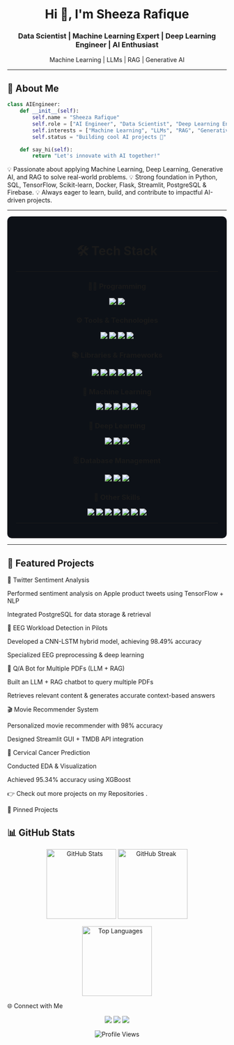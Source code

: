<!-- Profile README for Sheeza Rafique -->

<h1 align="center">Hi 👋, I'm Sheeza Rafique</h1>
<h3 align="center">Data Scientist | Machine Learning Expert | Deep Learning Engineer | AI Enthusiast</h3>
<p align="center">Machine Learning | LLMs | RAG | Generative AI</p>

---

## 🌟 About Me  

```python
class AIEngineer:
    def __init__(self):
        self.name = "Sheeza Rafique"
        self.role = ["AI Engineer", "Data Scientist", "Deep Learning Enthusiast"]
        self.interests = ["Machine Learning", "LLMs", "RAG", "Generative AI"]
        self.status = "Building cool AI projects 🚀"

    def say_hi(self):
        return "Let's innovate with AI together!"


```
💡 Passionate about applying Machine Learning, Deep Learning, Generative AI, and RAG to solve real-world problems.
💡 Strong foundation in Python, SQL, TensorFlow, Scikit-learn, Docker, Flask, Streamlit, PostgreSQL & Firebase.
💡 Always eager to learn, build, and contribute to impactful AI-driven projects.


---

<div align="center" style="background-color:#0d1117; padding: 20px; border-radius: 10px;">

# 🛠️ Tech Stack  

---

### 👩‍💻 Programming  
<p align="center">
  <img src="https://img.shields.io/badge/Python-3776AB?style=for-the-badge&logo=python&logoColor=white" />
  <img src="https://img.shields.io/badge/SQL-003B57?style=for-the-badge&logo=database&logoColor=white" />
</p>

### ⚙️ Tools & Technologies  
<p align="center">
  <img src="https://img.shields.io/badge/VS%20Code-007ACC?style=for-the-badge&logo=visual-studio-code&logoColor=white" />
  <img src="https://img.shields.io/badge/Jupyter-F37626?style=for-the-badge&logo=jupyter&logoColor=white" />
  <img src="https://img.shields.io/badge/GitHub-181717?style=for-the-badge&logo=github&logoColor=white" />
  <img src="https://img.shields.io/badge/Docker-2496ED?style=for-the-badge&logo=docker&logoColor=white" />
</p>

### 📚 Libraries & Frameworks  
<p align="center">
  <img src="https://img.shields.io/badge/Pandas-150458?style=for-the-badge&logo=pandas&logoColor=white" />
  <img src="https://img.shields.io/badge/NumPy-013243?style=for-the-badge&logo=numpy&logoColor=white" />
  <img src="https://img.shields.io/badge/TensorFlow-FF6F00?style=for-the-badge&logo=tensorflow&logoColor=white" />
  <img src="https://img.shields.io/badge/Keras-D00000?style=for-the-badge&logo=keras&logoColor=white" />
  <img src="https://img.shields.io/badge/Scikit--Learn-F7931E?style=for-the-badge&logo=scikitlearn&logoColor=white" />
  <img src="https://img.shields.io/badge/OpenCV-5C3EE8?style=for-the-badge&logo=opencv&logoColor=white" />
</p>

### 🤖 Machine Learning  
<p align="center">
  <img src="https://img.shields.io/badge/KNN-1E90FF?style=for-the-badge" />
  <img src="https://img.shields.io/badge/SVM-800080?style=for-the-badge" />
  <img src="https://img.shields.io/badge/Random%20Forest-228B22?style=for-the-badge" />
  <img src="https://img.shields.io/badge/Regression-FF1493?style=for-the-badge" />
  <img src="https://img.shields.io/badge/Clustering-FFD700?style=for-the-badge" />
</p>

### 🧠 Deep Learning  
<p align="center">
  <img src="https://img.shields.io/badge/CNN-FF4500?style=for-the-badge" />
  <img src="https://img.shields.io/badge/RNN-008B8B?style=for-the-badge" />
  <img src="https://img.shields.io/badge/LSTM-4B0082?style=for-the-badge" />
</p>

### 🗄️ Database Management  
<p align="center">
  <img src="https://img.shields.io/badge/PostgreSQL-336791?style=for-the-badge&logo=postgresql&logoColor=white" />
  <img src="https://img.shields.io/badge/SQLite-003B57?style=for-the-badge&logo=sqlite&logoColor=white" />
  <img src="https://img.shields.io/badge/Firebase-FFCA28?style=for-the-badge&logo=firebase&logoColor=black" />
</p>

### 🚀 Other Skills  
<p align="center">
  <img src="https://img.shields.io/badge/Model%20Deployment-FF8C00?style=for-the-badge" />
  <img src="https://img.shields.io/badge/Flask-000000?style=for-the-badge&logo=flask&logoColor=white" />
  <img src="https://img.shields.io/badge/Streamlit-FF4B4B?style=for-the-badge&logo=streamlit&logoColor=white" />
  <img src="https://img.shields.io/badge/Angular-DD0031?style=for-the-badge&logo=angular&logoColor=white" />
  <img src="https://img.shields.io/badge/ASP.NET%20Core-512BD4?style=for-the-badge&logo=dotnet&logoColor=white" />
  <img src="https://img.shields.io/badge/RAG-1E90FF?style=for-the-badge" />
  <img src="https://img.shields.io/badge/LLMs-8A2BE2?style=for-the-badge" />
</p>

---

</div>

---

## 📌 Featured Projects
📝 Twitter Sentiment Analysis

Performed sentiment analysis on Apple product tweets using TensorFlow + NLP

Integrated PostgreSQL for data storage & retrieval

🧠 EEG Workload Detection in Pilots

Developed a CNN-LSTM hybrid model, achieving 98.49% accuracy

Specialized EEG preprocessing & deep learning

📄 Q/A Bot for Multiple PDFs (LLM + RAG)

Built an LLM + RAG chatbot to query multiple PDFs

Retrieves relevant content & generates accurate context-based answers

🎬 Movie Recommender System

Personalized movie recommender with 98% accuracy

Designed Streamlit GUI + TMDB API integration

🧪 Cervical Cancer Prediction

Conducted EDA & Visualization

Achieved 95.34% accuracy using XGBoost

👉 Check out more projects on my Repositories
.

🚀 Pinned Projects




## 📊 GitHub Stats
<p align="center"> <img src="https://github-readme-stats.vercel.app/api?username=Sheeza-Sheeza&show_icons=true&theme=tokyonight" height="160" alt="GitHub Stats" /> <img src="https://github-readme-streak-stats.herokuapp.com/?user=Sheeza-Sheeza&theme=tokyonight" height="160" alt="GitHub Streak" /> </p> <p align="center"> <img src="https://github-readme-stats.vercel.app/api/top-langs/?username=Sheeza-Sheeza&layout=compact&theme=tokyonight" height="160" alt="Top Languages" /> </p>
🌐 Connect with Me
<p align="center"> <a href="mailto:sheezarafique266@gmail.com"><img src="https://img.shields.io/badge/Email-D14836?style=for-the-badge&logo=gmail&logoColor=white"></a> <a href="https://linkedin.com/in/sheezarafique672010238"><img src="https://img.shields.io/badge/LinkedIn-0077B5?style=for-the-badge&logo=linkedin&logoColor=white"></a> <a href="https://github.com/Sheeza-Sheeza"><img src="https://img.shields.io/badge/GitHub-100000?style=for-the-badge&logo=github&logoColor=white"></a> </p> <p align="center"> <img src="https://komarev.com/ghpvc/?username=Sheeza-Sheeza&label=Profile%20Views&color=blue&style=for-the-badge" alt="Profile Views" /> </p>

